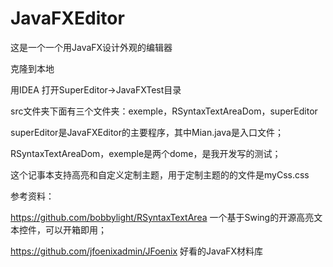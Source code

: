 # JavaFXEditor
这是一个一个用JavaFX设计外观的编辑器

克隆到本地

用IDEA 打开SuperEditor->JavaFXTest目录

src文件夹下面有三个文件夹：exemple，RSyntaxTextAreaDom，superEditor

superEditor是JavaFXEditor的主要程序，其中Mian.java是入口文件；

RSyntaxTextAreaDom，exemple是两个dome，是我开发写的测试；

这个记事本支持高亮和自定义定制主题，用于定制主题的的文件是myCss.css



参考资料：

https://github.com/bobbylight/RSyntaxTextArea 一个基于Swing的开源高亮文本控件，可以开箱即用；

https://github.com/jfoenixadmin/JFoenix 好看的JavaFX材料库



